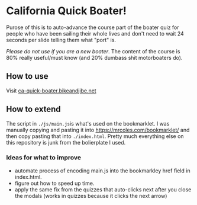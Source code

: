 # California Quick Boater!
Purose of this is to auto-advance the course part of the boater quiz for people who have been sailing their whole lives and don't need to wait 24 seconds per slide telling them what "port" is.

*Please do not use if you are a new boater*. The content of the course is 80% really useful/must know (and 20% dumbass shit motorboaters do).

## How to use
Visit [ca-quick-boater.bikeandjibe.net](ca-quick-boater.bikeandjibe.net) 

## How to extend
The script in `./js/main.js`is what's used on the bookmarklet. I was manually copying and pasting it into https://mrcoles.com/bookmarklet/ and then copy pasting that into `./index.html`. Pretty much everything else on this repository is junk from the bolierplate I used.

### Ideas for what to improve
* automate process of encoding main.js into the bookmarkley href field in index.html.
* figure out how to speed up time.
* apply the same fix from the quizzes that auto-clicks next after you close the modals (works in quizzes because it clicks the next arrow)

